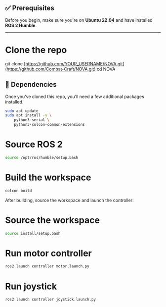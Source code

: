 ## ✅ Prerequisites

Before you begin, make sure you're on **Ubuntu 22.04** and have installed **ROS 2 Humble**.

---

# Clone the repo
git clone [https://github.com/YOUR_USERNAME/NOVA.git](https://github.com/Combat-Craft/NOVA.git)
cd NOVA

## 🔧 Dependencies

Once you’ve cloned this repo, you’ll need a few additional packages installed.

```bash
sudo apt update
sudo apt install -y \
    python3-serial \
    python3-colcon-common-extensions
```

# Source ROS 2
```bash
source /opt/ros/humble/setup.bash
```
# Build the workspace
```bash
colcon build
```

After building, source the workspace and launch the controller:

# Source the workspace
```bash
source install/setup.bash
```
# Run motor controller
```bash
ros2 launch controller motor.launch.py
```

# Run joystick
```bash
ros2 launch controller joystick.launch.py
```
